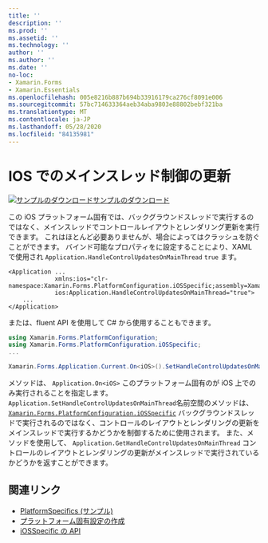 ```yaml
---
title: ''
description: ''
ms.prod: ''
ms.assetid: ''
ms.technology: ''
author: ''
ms.author: ''
ms.date: ''
no-loc:
- Xamarin.Forms
- Xamarin.Essentials
ms.openlocfilehash: 005e8216b887b694b33916179ca276cf8091e006
ms.sourcegitcommit: 57bc714633364aeb34aba9803e88802bebf321ba
ms.translationtype: MT
ms.contentlocale: ja-JP
ms.lasthandoff: 05/28/2020
ms.locfileid: "84135981"
---
```

# <a name="main-thread-control-updates-on-ios"></a>IOS でのメインスレッド制御の更新

[![サンプルのダウンロード](~/media/shared/download.png)サンプルのダウンロード](https://docs.microsoft.com/samples/xamarin/xamarin-forms-samples/userinterface-platformspecifics)

この iOS プラットフォーム固有では、バックグラウンドスレッドで実行するのではなく、メインスレッドでコントロールレイアウトとレンダリング更新を実行できます。 これはほとんど必要ありませんが、場合によってはクラッシュを防ぐことができます。 バインド可能なプロパティをに設定することにより、XAML で使用され `Application.HandleControlUpdatesOnMainThread` `true` ます。

```xaml
<Application ...
             xmlns:ios="clr-namespace:Xamarin.Forms.PlatformConfiguration.iOSSpecific;assembly=Xamarin.Forms.Core"
             ios:Application.HandleControlUpdatesOnMainThread="true">
    ...
</Application>
```

または、fluent API を使用して C# から使用することもできます。

```csharp
using Xamarin.Forms.PlatformConfiguration;
using Xamarin.Forms.PlatformConfiguration.iOSSpecific;
...

Xamarin.Forms.Application.Current.On<iOS>().SetHandleControlUpdatesOnMainThread(true);
```

メソッドは、 `Application.On<iOS>` このプラットフォーム固有のが iOS 上でのみ実行されることを指定します。 `Application.SetHandleControlUpdatesOnMainThread`名前空間のメソッドは、 [`Xamarin.Forms.PlatformConfiguration.iOSSpecific`](xref:Xamarin.Forms.PlatformConfiguration.iOSSpecific) バックグラウンドスレッドで実行されるのではなく、コントロールのレイアウトとレンダリングの更新をメインスレッドで実行するかどうかを制御するために使用されます。 また、メソッドを使用して、 `Application.GetHandleControlUpdatesOnMainThread` コントロールのレイアウトとレンダリングの更新がメインスレッドで実行されているかどうかを返すことができます。

## <a name="related-links"></a>関連リンク

- [PlatformSpecifics (サンプル)](https://docs.microsoft.com/samples/xamarin/xamarin-forms-samples/userinterface-platformspecifics)
- [プラットフォーム固有設定の作成](~/xamarin-forms/platform/platform-specifics/index.md#creating-platform-specifics)
- [iOSSpecific の API](xref:Xamarin.Forms.PlatformConfiguration.iOSSpecific)
